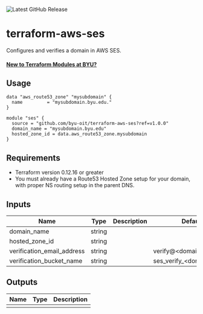 ![Latest GitHub Release](https://img.shields.io/github/v/release/byu-oit/terraform-aws-ses?sort=semver)

# terraform-aws-ses
Configures and verifies a domain in AWS SES.

#### [New to Terraform Modules at BYU?](https://github.com/byu-oit/terraform-documentation)

## Usage
```hcl
data "aws_route53_zone" "mysubdomain" {
  name         = "mysubdomain.byu.edu."
}

module "ses" {
  source = "github.com/byu-oit/terraform-aws-ses?ref=v1.0.0"
  domain_name = "mysubdomain.byu.edu"
  hosted_zone_id = data.aws_route53_zone.mysubdomain
}
```

## Requirements
* Terraform version 0.12.16 or greater
* You must already have a Route53 Hosted Zone setup for your domain, with proper NS routing setup in the parent DNS.

## Inputs
| Name | Type  | Description | Default |
| --- | --- | --- | --- |
| domain_name | string | | |
| hosted_zone_id | string | | |
| verification_email_address | string | | verify@<domain_name> |
| verification_bucket_name | string | | ses_verify_<domain_name> |

## Outputs
| Name | Type | Description |
| ---  | ---  | --- |
| | | |
